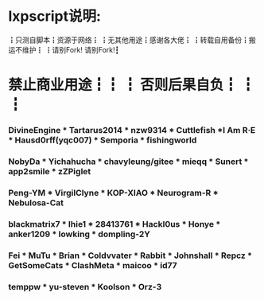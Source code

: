 # lxpscript说明:
┇只测自脚本┇资源于网络┇
┇无其他用途┇感谢各大佬┇
┇转载自用备份┇搬运不维护┇
┇请别Fork!  请别Fork!┇ 
# 禁止商业用途┇┇ ┇  否则后果自负┇ ┇ ┇

### DivineEngine * Tartarus2014 * nzw9314 * Cuttlefish *I Am R·E * Hausd0rff(yqc007) * Semporia * fishingworld

### NobyDa * Yichahucha * chavyleung/gitee * mieqq * Sunert * app2smile * zZPiglet

### Peng-YM * VirgilClyne * KOP-XIAO * Neurogram-R * Nebulosa-Cat

### blackmatrix7 * lhie1 * 28413761 * Hackl0us * Honye * anker1209 * lowking * dompling-2Y

### Fei * MuTu * Brian * Coldvvater * Rabbit * Johnshall * Repcz * GetSomeCats * ClashMeta * maicoo * id77

### temppw * yu-steven * Koolson * Orz-3

